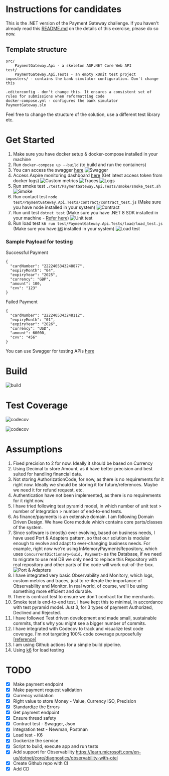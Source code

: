 # Instructions for candidates

This is the .NET version of the Payment Gateway challenge. If you haven't already read this [README.md](https://github.com/cko-recruitment/) on the details of this exercise, please do so now. 

## Template structure
```
src/
    PaymentGateway.Api - a skeleton ASP.NET Core Web API
test/
    PaymentGateway.Api.Tests - an empty xUnit test project
imposters/ - contains the bank simulator configuration. Don't change this

.editorconfig - don't change this. It ensures a consistent set of rules for submissions when reformatting code
docker-compose.yml - configures the bank simulator
PaymentGateway.sln
```

Feel free to change the structure of the solution, use a different test library etc.

# Get Started
1. Make sure you have docker setup & docker-compose installed in your machine
2. Run `docker-compose up --build` (to build and run the containers)
3. You can access the swagger [here](http://localhost:5001/swagger/index.html)
![Swagger](https://i.ibb.co/ZJmLSpR/Screenshot-2024-12-09-at-11-42-14.png)
4. Access Aspire monitoring dashboard [here](http://localhost:18888/login?t=4a90e99a2bc2149d43c9f83a5ccf2963) (Get latest access token from docker logs)
![Custom metrics](https://i.ibb.co/DfVq40z/Screenshot-2024-12-09-at-11-38-55.png)
![Traces](https://i.ibb.co/SXHsd3W/Screenshot-2024-12-09-at-11-39-08.png)
![Logs](https://i.ibb.co/VVz6bzP/Screenshot-2024-12-09-at-11-39-18.png)
5. Run smoke test `./test/PaymentGateway.Api.Tests/smoke/smoke_test.sh`
![Smoke](https://i.ibb.co/mtkDkC5/Screenshot-2024-12-09-at-11-42-32.png)
6. Run contact test `node test/PaymentGateway.Api.Tests/contract/contract_test.js` (Make sure you have node installed in your system)
![Contract](https://i.ibb.co/dt4MS7x/Screenshot-2024-12-09-at-11-42-44.png)
7. Run unit test `dotnet test` (Make sure you have .NET 8 SDK installed in your machine - [Refer here](https://dotnet.microsoft.com/en-us/download/dotnet/8.0))
   ![Unit test](https://i.ibb.co/PjW7t6F/Screenshot-2024-12-09-at-12-12-24.png)
8. Run load test `k6 run test/PaymentGateway.Api.Tests/load/load_test.js` (Make sure you have [k6](https://k6.io/open-source/) installed in your system)
   ![Load test](https://i.ibb.co/M1PJJ3W/Screenshot-2024-12-10-at-17-42-02.png)

### Sample Payload for testing

Successful Payment
```
{
  "cardNumber": "2222405343248877",
  "expiryMonth": "04",
  "expiryYear": "2025",
  "currency": "GBP",
  "amount": 100,
  "cvv": "123"
}
```
Failed Payment
```
{
  "cardNumber": "2222405343248112",
  "expiryMonth": "01",
  "expiryYear": "2026",
  "currency": "USD",
  "amount": 60000,
  "cvv": "456"
}
```
You can use Swagger for testing APIs [here](http://localhost:5001/swagger/index.html)

# Build
![build](https://github.com/umr55766/payment-gateway-challenge-dotnet/actions/workflows/dotnet.yml/badge.svg)

# Test Coverage
![codecov](https://codecov.io/gh/umr55766/payment-gateway-challenge-dotnet/branch/main/graph/badge.svg)

![codecov](https://codecov.io/github/umr55766/payment-gateway-challenge-dotnet/graphs/tree.svg?token=A5OH2E0E3B)


# Assumptions
1. Fixed precision to 2 for now. Ideally it should be based on Currency
2. Using Decimal to store Amount, as it have better precision and best suited for handling financial data.
3. Not storing AuthorizationCode, for now, as there is no requirements for it right now. Ideally we should be storing it for future/references. Maybe we need it for refund request, etc.
4. Authentication have not been implemented, as there is no requirements for it right now.
5. I have tried following test pyramid model, in which number of unit test > number of integration > number of end-to-end tests.
6. As finance/payments is an extensive domain. I am following Domain Driven Design. We have Core module which contains core parts/classes of the system.
7. Since software is (mostly) ever evolving, based on business needs, I have used Port & Adapters pattern, so that our solution is modular enough to evolve and adapt to ever-changing business needs. For example, right now we're using InMemoryPaymentsRepository, which uses `ConcurrentDictionary<Guid, Payment>` as the Database, if we need to migrate to use real DB we only need to replace this Repository with real repository and other parts of the code will work out-of-the-box.
![Port & Adapters](https://miro.medium.com/v2/resize:fit:1400/format:webp/0*3FZGIgynXuegHO4Y.)
8. I have integrated very basic Observability and Monitory, which logs, custom metrics and traces, just to re-iterate the importance of Observability and Monitor. In real world, of course, we'll be using something more efficient and durable.
9. There is contract test to ensure we don't contract for the merchants.
10. Smoke test is end-to-end test. I have kept this to minimal, in accordance with test pyramid model. Just 3, for 3 types of payment Authorized, Declined and Rejected.
11. I have followed Test driven development and made small, sustainable commits, that's why you might see a bigger number of commits.
12. I have integrated with Codecov to track and visualize test code coverage. I'm not targeting 100% code coverage purposefully [[reference]](https://en.wikipedia.org/wiki/Goodhart%27s_law)
13. I am using Github actions for a simple build pipeline.
14. Using [k6](https://k6.io/open-source/) for load testing 


# TODO
- [X] Make payment endpoint
- [X] Make payment request validation
- [X] Currency validation
- [X] Right value to store Money - Value, Currency ISO, Precision
- [X] Standardize the Errors
- [X] Get payment endpoint
- [X] Ensure thread safety
- [X] Contract test - Swagger, Json
- [X] Integration test - Newman, Postman
- [X] Load test - K6
- [X] Dockerize the service
- [X] Script to build, execute app and run tests
- [X] Add support for Observability https://learn.microsoft.com/en-us/dotnet/core/diagnostics/observability-with-otel
- [X] Create Github repo with CI
- [X] Add CD
